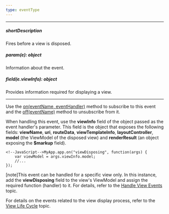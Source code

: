```yaml
---
type: eventType
---
```

---
##### shortDescription
Fires before a view is disposed.

##### param(e): object
Information about the event.

##### field(e.viewInfo): object
Provides information required for displaying a view.

---
Use the [on(eventName, eventHandler)](/api-reference/10%20UI%20Widgets/EventsMixin/3%20Methods/on(eventName_eventHandler).md '/Documentation/ApiReference/SPA_Framework/ViewCache/Methods/#oneventName_eventHandler') method to subscribe to this event and the [off(eventName)](/api-reference/10%20UI%20Widgets/EventsMixin/3%20Methods/off(eventName).md '/Documentation/ApiReference/SPA_Framework/ViewCache/Methods/#offeventName') method to unsubscribe from it.

When handling this event, use the **viewInfo** field of the object passed as the event handler's parameter. This field is the object that exposes the following fields: **viewName**, **uri**, **routeData**, **viewTemplateInfo**, **layoutController**, **model** (the ViewModel of the disposed view) and **renderResult** (an object exposing the **$markup** field).

    <!--JavaScript-->MyApp.app.on("viewDisposing", function(args) {
        var viewModel = args.viewInfo.model;
        //...
    });

[note]This event can be handled for a specific view only. In this instance, add the **viewDisposing** field to the view's ViewModel and assign the required function (handler) to it. For details, refer to the [Handle View Events](/Documentation/17_2/Guide/SPA_Framework/Views_and_Layouts/#Handle_View_Events) topic.

For details on the events related to the view display process, refer to the [View Life Cycle](/Documentation/17_2/Guide/SPA_Framework/Views_and_Layouts/#View_Life_Cycle) topic.